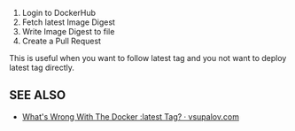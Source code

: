 1. Login to DockerHub
2. Fetch latest Image Digest
3. Write Image Digest to file
4. Create a Pull Request

This is useful when you want to  follow latest tag and you not want to deploy latest tag directly.

## SEE ALSO

- [What's Wrong With The Docker :latest Tag? · vsupalov\.com](https://vsupalov.com/docker-latest-tag/)